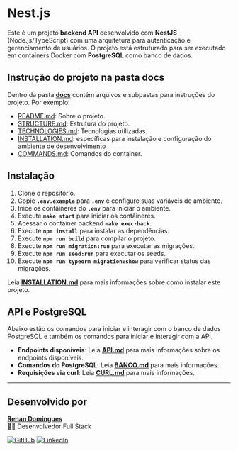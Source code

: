 # Nest.js
Este é um projeto **backend API** desenvolvido com **NestJS** (Node.js/TypeScript) com uma arquitetura para autenticação e gerenciamento de usuários. O projeto está estruturado para ser executado em containers Docker com **PostgreSQL** como banco de dados.

## Instrução do projeto na pasta docs

Dentro da pasta **[docs](docs)** contém arquivos e subpastas para instruções do projeto. Por exemplo:

- [README.md](docs/README.md): Sobre o projeto.
- [STRUCTURE.md](docs/STRUCTURE.md): Estrutura do projeto.
- [TECHNOLOGIES.md](docs/TECHNOLOGIES.md): Tecnologias utilizadas.
- [INSTALLATION.md](docs/INSTALLATION.md): específicas para instalação e configuração do ambiente de desenvolvimento
- [COMMANDS.md](docs/COMMANDS.md): Comandos do container.

## Instalação

1. Clone o repositório.
2. Copie **`.env.example`** para **`.env`** e configure suas variáveis de ambiente.
3. Inice os contâineres do **`.env`** para iniciar o ambiente.
4. Execute **`make start`** para iniciar os contâineres.
5. Acessar o container backend **`make exec-back`**.
6. Execute **`npm install`** para instalar as dependências.
7. Execute **`npm run build`** para compilar o projeto.
8. Execute **`npm run migration:run`** para executar as migrações.
9. Execute **`npm run seed:run`** para executar os seeds.
10. Execute **`npm run typeorm migration:show`** para verificar status das migrações.

Leia **[INSTALLATION.md](docs/INSTALLATION.md)** para mais informações sobre como instalar este projeto.

## API e PostgreSQL

Abaixo estão os comandos para iniciar e interagir com o banco de dados PostgreSQL e também os comandos para iniciar e interagir com a API.

- **Endpoints disponíveis**: Leia **[API.md](docs/API.md)** para mais informações sobre os endpoints disponíveis.
- **Comandos do PostgreSQL**: Leia **[BANCO.md](docs/BANCO.md)** para mais informações.
- **Requisições via curl**: Leia **[CURL.md](docs/CURL.md)** para mais informações.

---

## Desenvolvido por

[**Renan Domingues**](https://www.linkedin.com/in/renan-domingues-4808b2172/)  
👨‍💻 Desenvolvedor Full Stack

[![GitHub](https://img.shields.io/badge/-Renan%20Domingues-181717?style=flat-square&logo=github&logoColor=white&link=https://github.com/dominguesrenan)](https://github.com/dominguesrenan)
[![LinkedIn](https://img.shields.io/badge/-Renan%20Domingues-blue?style=flat-square&logo=Linkedin&logoColor=white&link=https://www.linkedin.com/in/renan-domingues-4808b2172/)](https://www.linkedin.com/in/renan-domingues-4808b2172/)
